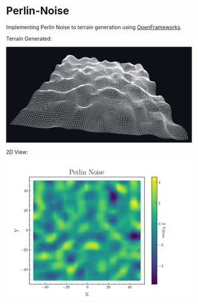 # Perlin-Noise

Implementing Perlin Noise to terrain generation using [OpenFrameworks](https://github.com/openframeworks/openFrameworks).

Terrain Generated:

![alt text](https://github.com/MiguelLameiras/Perlin-Noise/blob/master/OF_Screenshot.png)

2D View:

![alt text](https://github.com/MiguelLameiras/Perlin-Noise/blob/master/2D_Map.png)

